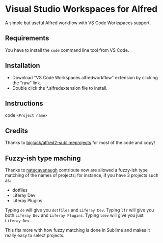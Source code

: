 Visual Studio Workspaces for Alfred
============

A simple but useful Alfred workflow with VS Code Workspaces support.


Requirements
----------------
You have to install the `code` command line tool from VS Code.


Installation
----------------

- Download "VS Code Workspaces.alfredworkflow" extension by clicking the "raw" link.
- Double click the *.alfredextension file to install.


Instructions
----------------

code `<Project name>`


Credits
----------------

Thanks to [bigluck/alfred2-sublimeprojects](https://github.com/bigluck/alfred2-sublimeprojects) for most of the code and copy!


Fuzzy-ish type maching
----------------

Thanks to [natecavanaugh](https://github.com/natecavanaugh) contribute now are allowed a fuzzy-ish type matching of the names of projects; for instance, if you have 3 projects such as:

- dotfiles
- Liferay Dev
- Liferay Plugins

Typing `de` will give you `dotfiles` and `Liferay Dev`.
Typing `lfr` will give you both `Liferay Dev` and `Liferay Plugins`.
Typing `ldev` will give you just `Liferay Dev`.

This fits more with how fuzzy matching is done in Sublime and makes it really easy to select projects.